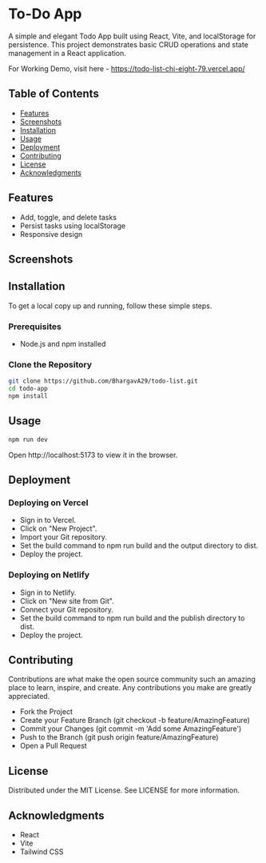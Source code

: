 # To-Do App

A simple and elegant Todo App built using React, Vite, and localStorage for persistence. This project demonstrates basic CRUD operations and state management in a React application.

For Working Demo, visit here - https://todo-list-chi-eight-79.vercel.app/

## Table of Contents

- [Features](#features)
- [Screenshots](#screenshots)
- [Installation](#installation)
- [Usage](#usage)
- [Deployment](#deployment)
- [Contributing](#contributing)
- [License](#license)
- [Acknowledgments](#acknowledgments)


## Features

- Add, toggle, and delete tasks
- Persist tasks using localStorage
- Responsive design

## Screenshots



## Installation

To get a local copy up and running, follow these simple steps.

### Prerequisites

- Node.js and npm installed

### Clone the Repository

```bash
git clone https://github.com/BhargavA29/todo-list.git
cd todo-app
npm install
```

## Usage

```bash
npm run dev
```

Open http://localhost:5173 to view it in the browser.

## Deployment

### Deploying on Vercel
- Sign in to Vercel.
- Click on "New Project".
- Import your Git repository.
- Set the build command to npm run build and the output directory to dist.
- Deploy the project.

### Deploying on Netlify
- Sign in to Netlify.
- Click on "New site from Git".
- Connect your Git repository.
- Set the build command to npm run build and the publish directory to dist.
- Deploy the project.

## Contributing

Contributions are what make the open source community such an amazing place to learn, inspire, and create. Any contributions you make are greatly appreciated.

- Fork the Project
- Create your Feature Branch (git checkout -b feature/AmazingFeature)
- Commit your Changes (git commit -m 'Add some AmazingFeature')
- Push to the Branch (git push origin feature/AmazingFeature)
- Open a Pull Request

## License

Distributed under the MIT License. See LICENSE for more information.

## Acknowledgments
- React
- Vite
- Tailwind CSS
